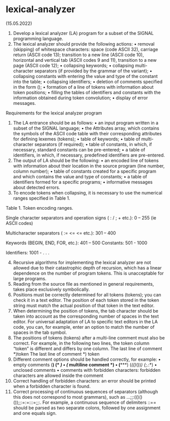 # lexical-analyzer

(15.05.2022)
1. Develop a lexical analyzer (LA) program for a subset of the SIGNAL programming language.
2. The lexical analyzer should provide the following actions:
• removal (skipping) of whitespace characters: space (code 
ASCII 32), carriage return (ASCII code 13); transition to a new line (ASCII code 10), horizontal and vertical tab (ASCII codes 9 and 11), transition to a new page (ASCII code 12);
• collapsing keywords;
• collapsing multi-character separators (if provided by the grammar of the variant);
• collapsing constants with entering the value and type of the constant into the table;
• collapsing identifiers;
• deletion of comments specified in the form (*<comment text>*);
• formation of a line of tokens with information about token positions;
• filling the tables of identifiers and constants with the information obtained during token convolution; 
• display of error messages.

Requirements for the lexical analyzer program
1. The LA entrance should be as follows:
• an input program written in a subset of the SIGNAL language;
• the Attributes array, which contains the symbols of the ASCII code table with their corresponding attributes for defining lexemes (tokens);
• table of keywords;
• table of multi-character separators (if required);
• table of constants, in which, if necessary, standard constants can be pre-entered;
• a table of identifiers, in which, if necessary, predefined identifiers are pre-entered.
2. The output of LA should be the following:
• an encoded line of tokens with information about their location in the source program (line number, column number);
• table of constants created for a specific program 
and which contains the value and type of constants;
• a table of identifiers formed for a specific 
programs;
• informative messages about detected errors.
3. To encode tokens when collapsing, it is necessary to use the numerical ranges specified in Table 1.

Table 1. Token encoding ranges.

Single character separators and operation signs ( : / ; + etc.): 0 – 255 (ie ASCII codes)

Multicharacter separators ( := <= <= etc.): 301 – 400

Keywords (BEGIN, END, FOR, etc.): 401 – 500
Constants: 501 - 1000

Identifiers: 1001 - . . .

4. Recursive algorithms for implementing the lexical analyzer
are not allowed due to their catastrophic depth of recursion, 
which has a linear dependence on the number of program tokens. This is unacceptable for large programs.
5. Reading from the source file as mentioned in general 
requirements, takes place exclusively symbolically.
6. Positions must be correctly determined for all tokens (tokens); you can check it in a text editor.
The position of each token stored in the token string must match the actual position of that token in the text editor.
7. When determining the position of tokens, the tab character should be taken into account as the corresponding number of spaces in the text editor. 
For universal adaptation of LA to specific text editors in the LA code, you can, for example, enter an option to match the number of spaces in the tab symbol.
8. The positions of tokens (tokens) after a multi-line comment must also be correct. For example, in the following two lines, the token column “token” is different and differs by one column.
The last line of comment *)token
The last line of comment *) token
9. Different comment options should be handled correctly, for example:
• empty comments (**) (* *) 
• (* multiline
comment *)
• (*****) (*(()*())*) (*;.:*)
• unclosed comments
• comments with forbidden characters: forbidden characters are allowed inside the comment
10. Correct handling of forbidden characters: an error should be printed when a forbidden character is found.
11. Correct processing of continuous sequences of separators
(although this does not correspond to most grammars), such as
...;;:(()()());;:=:=:::=;;:.
For example, a continuous sequence of delimiters ::== should be parsed as two separate colons, followed by one assignment and one equals sign.
